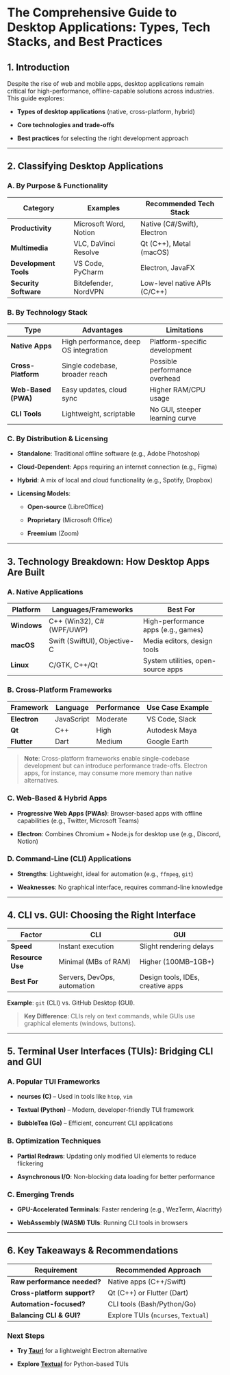 # The Comprehensive Guide to Desktop Applications: Types, Tech Stacks, and Best Practices

## **1. Introduction**

Despite the rise of web and mobile apps, desktop applications remain critical for high-performance, offline-capable solutions across industries. This guide explores:

- **Types of desktop applications** (native, cross-platform, hybrid)

- **Core technologies and trade-offs**

- **Best practices** for selecting the right development approach

---

## **2. Classifying Desktop Applications**

### **A. By Purpose & Functionality**

| **Category**          | **Examples**           | **Recommended Tech Stack**    |
| --------------------- | ---------------------- | ----------------------------- |
| **Productivity**      | Microsoft Word, Notion | Native (C#/Swift), Electron   |
| **Multimedia**        | VLC, DaVinci Resolve   | Qt (C++), Metal (macOS)       |
| **Development Tools** | VS Code, PyCharm       | Electron, JavaFX              |
| **Security Software** | Bitdefender, NordVPN   | Low-level native APIs (C/C++) |

### **B. By Technology Stack**

| **Type**            | **Advantages**                        | **Limitations**                |
| ------------------- | ------------------------------------- | ------------------------------ |
| **Native Apps**     | High performance, deep OS integration | Platform-specific development  |
| **Cross-Platform**  | Single codebase, broader reach        | Possible performance overhead  |
| **Web-Based (PWA)** | Easy updates, cloud sync              | Higher RAM/CPU usage           |
| **CLI Tools**       | Lightweight, scriptable               | No GUI, steeper learning curve |

### **C. By Distribution & Licensing**

- **Standalone**: Traditional offline software (e.g., Adobe Photoshop)

- **Cloud-Dependent**: Apps requiring an internet connection (e.g., Figma)

- **Hybrid**: A mix of local and cloud functionality (e.g., Spotify, Dropbox)

- **Licensing Models**:
  
  - **Open-source** (LibreOffice)
  
  - **Proprietary** (Microsoft Office)
  
  - **Freemium** (Zoom)

---

## **3. Technology Breakdown: How Desktop Apps Are Built**

### **A. Native Applications**

| **Platform** | **Languages/Frameworks**     | **Best For**                        |
| ------------ | ---------------------------- | ----------------------------------- |
| **Windows**  | C++ (Win32), C# (WPF/UWP)    | High-performance apps (e.g., games) |
| **macOS**    | Swift (SwiftUI), Objective-C | Media editors, design tools         |
| **Linux**    | C/GTK, C++/Qt                | System utilities, open-source apps  |

### **B. Cross-Platform Frameworks**

| **Framework** | **Language** | **Performance** | **Use Case Example** |
| ------------- | ------------ | --------------- | -------------------- |
| **Electron**  | JavaScript   | Moderate        | VS Code, Slack       |
| **Qt**        | C++          | High            | Autodesk Maya        |
| **Flutter**   | Dart         | Medium          | Google Earth         |

> **Note**: Cross-platform frameworks enable single-codebase development but can introduce performance trade-offs. Electron apps, for instance, may consume more memory than native alternatives.

### **C. Web-Based & Hybrid Apps**

- **Progressive Web Apps (PWAs)**: Browser-based apps with offline capabilities (e.g., Twitter, Microsoft Teams)

- **Electron**: Combines Chromium + Node.js for desktop use (e.g., Discord, Notion)

### **D. Command-Line (CLI) Applications**

- **Strengths**: Lightweight, ideal for automation (e.g., `ffmpeg`, `git`)

- **Weaknesses**: No graphical interface, requires command-line knowledge

---

## **4. CLI vs. GUI: Choosing the Right Interface**

| **Factor**       | **CLI**                     | **GUI**                           |
| ---------------- | --------------------------- | --------------------------------- |
| **Speed**        | Instant execution           | Slight rendering delays           |
| **Resource Use** | Minimal (MBs of RAM)        | Higher (100MB–1GB+)               |
| **Best For**     | Servers, DevOps, automation | Design tools, IDEs, creative apps |

**Example**: `git` (CLI) vs. GitHub Desktop (GUI).

> **Key Difference**: CLIs rely on text commands, while GUIs use graphical elements (windows, buttons).

---

## **5. Terminal User Interfaces (TUIs): Bridging CLI and GUI**

### **A. Popular TUI Frameworks**

- **ncurses (C)** – Used in tools like `htop`, `vim`

- **Textual (Python)** – Modern, developer-friendly TUI framework

- **BubbleTea (Go)** – Efficient, concurrent CLI applications

### **B. Optimization Techniques**

- **Partial Redraws**: Updating only modified UI elements to reduce flickering

- **Asynchronous I/O**: Non-blocking data loading for better performance

### **C. Emerging Trends**

- **GPU-Accelerated Terminals**: Faster rendering (e.g., WezTerm, Alacritty)

- **WebAssembly (WASM) TUIs**: Running CLI tools in browsers

---

## **6. Key Takeaways & Recommendations**

| **Requirement**             | **Recommended Approach**            |
| --------------------------- | ----------------------------------- |
| **Raw performance needed?** | Native apps (C++/Swift)             |
| **Cross-platform support?** | Qt (C++) or Flutter (Dart)          |
| **Automation-focused?**     | CLI tools (Bash/Python/Go)          |
| **Balancing CLI & GUI?**    | Explore TUIs (`ncurses`, `Textual`) |

### **Next Steps**

- **Try [Tauri](https://tauri.app/)** for a lightweight Electron alternative

- **Explore [Textual](https://textual.textualize.io/)** for Python-based TUIs
